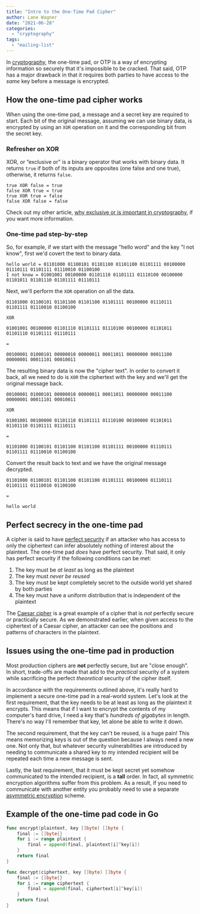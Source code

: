 ```yaml
---
title: "Intro to the One-Time Pad Cipher"
author: Lane Wagner
date: "2021-06-28"
categories: 
  - "cryptography"
tags: 
  - "mailing-list"
---
```


In [cryptography](https://qvault.io/cryptography/what-is-cryptography/), the one-time pad, or OTP is a way of encrypting information so securely that it's impossible to be cracked. That said, OTP has a major drawback in that it requires both parties to have access to the _same_ key before a message is encrypted.

## How the one-time pad cipher works

When using the one-time pad, a message and a secret key are required to start. Each bit of the original message, assuming we can use binary data, is encrypted by using an `XOR` operation on it and the corresponding bit from the secret key.

### Refresher on XOR

XOR, or “exclusive or” is a binary operator that works with binary data. It returns `true` if both of its inputs are opposites (one false and one true), otherwise, it returns `false`.

```
true XOR false = true
false XOR true = true
true XOR true = false
false XOR false = false
```

Check out my other article, [why exclusive or is important in cryptography](https://qvault.io/cryptography/why-xor-in-cryptography/), if you want more information.

### One-time pad step-by-step

So, for example, if we start with the message "hello word" and the key "I not know", first we'd covert the text to binary data.

```
hello world = 01101000 01100101 01101100 01101100 01101111 00100000 01110111 01101111 01110010 01100100
I not know = 01001001 00100000 01101110 01101111 01110100 00100000 01101011 01101110 01101111 01110111
```

Next, we'll perform the `XOR` operation on all the data.

```
01101000 01100101 01101100 01101100 01101111 00100000 01110111 01101111 01110010 01100100

XOR

01001001 00100000 01101110 01101111 01110100 00100000 01101011 01101110 01101111 01110111

=

00100001 01000101 00000010 00000011 00011011 00000000 00011100 00000001 00011101 00010011
```

The resulting binary data is now the "cipher text". In order to convert it back, all we need to do is `XOR` the ciphertext with the key and we'll get the original message back.

```
00100001 01000101 00000010 00000011 00011011 00000000 00011100 00000001 00011101 00010011

XOR

01001001 00100000 01101110 01101111 01110100 00100000 01101011 01101110 01101111 01110111

=

01101000 01100101 01101100 01101100 01101111 00100000 01110111 01101111 01110010 01100100
```

Convert the result back to text and we have the original message decrypted.

```
01101000 01100101 01101100 01101100 01101111 00100000 01110111 01101111 01110010 01100100

=

hello world
```

## Perfect secrecy in the one-time pad

A cipher is said to have [perfect security](https://en.wikipedia.org/wiki/Information-theoretic_security#Security_levels) if an attacker who has access to only the ciphertext can infer absolutely nothing of interest about the plaintext. The one-time pad _does_ have perfect security. That said, it only has perfect security if the following conditions can be met:

1. The key must be _at least_ as long as the plaintext
2. The key must _never be reused_
3. The key must be kept completely secret to the outside world yet shared by both parties
4. The key must have a uniform distribution that is independent of the plaintext

The [Caesar cipher](https://en.wikipedia.org/wiki/Caesar_cipher) is a great example of a cipher that is _not_ perfectly secure _or_ practically secure. As we demonstrated earlier, when given access to the ciphertext of a Caesar cipher, an attacker can see the positions and patterns of characters in the plaintext.

## Issues using the one-time pad in production

Most production ciphers are **not** perfectly secure, but are "close enough". In short, trade-offs are made that add to the _practical_ security of a system while sacrificing the perfect _theoretical_ security of the cipher itself.

In accordance with the requirements outlined above, it's really hard to implement a secure one-time pad in a real-world system. Let's look at the first requirement, that the key needs to be at least as long as the plaintext it encrypts. This means that if I want to encrypt the contents of my computer's hard drive, I need a key that's _hundreds of gigabytes_ in length. There's no way I'll remember that key, let alone be able to write it down.

The second requirement, that the key can't be reused, is a huge pain! This means memorizing keys is out of the question because I always need a new one. Not only that, but whatever security vulnerabilities are introduced by needing to communicate a shared key to my intended recipient will be repeated each time a new message is sent.

Lastly, the last requirement, that it must be kept secret yet somehow communicated to the intended recipient, is a **tall** order. In fact, all symmetric encryption algorithms suffer from this problem. As a result, if you need to communicate with another entity you probably need to use a separate [asymmetric encryption](https://qvault.io/cryptography/very-basic-intro-to-pgp-gpg/#sym-vs-asym) scheme.

## Example of the one-time pad code in Go

```go
func encrypt(plaintext, key []byte) []byte {
	final := []byte{}
	for i := range plaintext {
		final = append(final, plaintext[i]^key[i])
	}
	return final
}

func decrypt(ciphertext, key []byte) []byte {
	final := []byte{}
	for i := range ciphertext {
		final = append(final, ciphertext[i]^key[i])
	}
	return final
}
```

